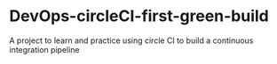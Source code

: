 # DevOps-circleCI-first-green-build
A project to learn and practice using circle CI to build a continuous integration pipeline
